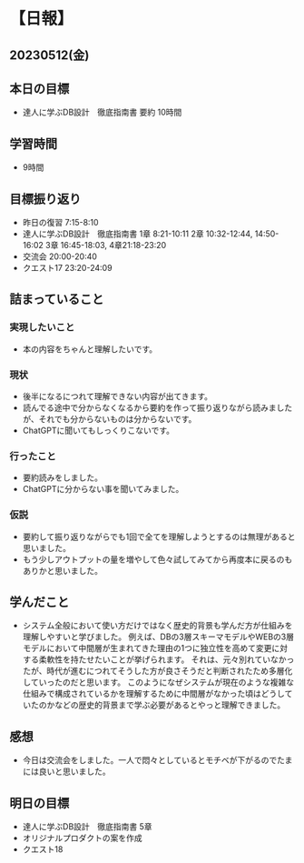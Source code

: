 # 【日報】
## 20230512(金)
## 本日の目標
- 達人に学ぶDB設計　徹底指南書 要約 10時間

## 学習時間
- 9時間

## 目標振り返り
- 昨日の復習 7:15-8:10
- 達人に学ぶDB設計　徹底指南書 1章 8:21-10:11 2章 10:32-12:44, 14:50-16:02 3章 16:45-18:03, 4章21:18-23:20
- 交流会 20:00-20:40
- クエスト17 23:20-24:09

## 詰まっていること
### 実現したいこと 
- 本の内容をちゃんと理解したいです。
### 現状
- 後半になるにつれて理解できない内容が出てきます。
- 読んでる途中で分からなくなるから要約を作って振り返りながら読みましたが、それでも分からないものは分からないです。
- ChatGPTに聞いてもしっくりこないです。
### 行ったこと 
- 要約読みをしました。
- ChatGPTに分からない事を聞いてみました。
### 仮説
- 要約して振り返りながらでも1回で全てを理解しようとするのは無理があると思いました。
- もう少しアウトプットの量を増やして色々試してみてから再度本に戻るのもありかと思いました。

## 学んだこと
- システム全般において使い方だけではなく歴史的背景も学んだ方が仕組みを理解しやすいと学びました。
例えば、DBの3層スキーマモデルやWEBの3層モデルにおいて中間層が生まれてきた理由の1つに独立性を高めて変更に対する柔軟性を持たせたいことが挙げられます。
それは、元々別れていなかったが、時代が進むにつれてそうした方が良さそうだと判断されたため多層化していったのだと思います。
このようになぜシステムが現在のような複雑な仕組みで構成されているかを理解するために中間層がなかった頃はどうしていたのかなどの歴史的背景まで学ぶ必要があるとやっと理解できました。

## 感想
- 今日は交流会をしました。一人で悶々としているとモチベが下がるのでたまには良いと思いました。

## 明日の目標
- 達人に学ぶDB設計　徹底指南書 5章
- オリジナルプロダクトの案を作成
- クエスト18



